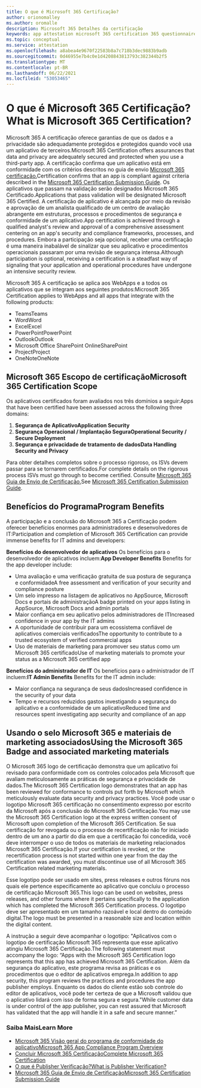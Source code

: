 ```yaml
---
title: O que é Microsoft 365 Certificação?
author: orionomalley
ms.author: oromalle
description: Microsoft 365 Detalhes da certificação
keywords: app attestation microsoft 365 certification 365 questionnaire appSource
ms.topic: conceptual
ms.service: attestation
ms.openlocfilehash: a8abea4e9670f22583b8a7c718b3dec9883b9adb
ms.sourcegitcommit: 0d46955e7b4c0e1d4208843813793c382344b2f5
ms.translationtype: MT
ms.contentlocale: pt-BR
ms.lasthandoff: 06/22/2021
ms.locfileid: "53053465"
---
```

# <a name="what-is-microsoft-365-certification"></a><span data-ttu-id="116fb-104">O que é Microsoft 365 Certificação?</span><span class="sxs-lookup"><span data-stu-id="116fb-104">What is Microsoft 365 Certification?</span></span>

<span data-ttu-id="116fb-105">Microsoft 365 A certificação oferece garantias de que os dados e a privacidade são adequadamente protegidos e protegidos quando você usa um aplicativo de terceiros.</span><span class="sxs-lookup"><span data-stu-id="116fb-105">Microsoft 365 Certification offers assurances that data and privacy are adequately secured and protected when you use a third-party app.</span></span> <span data-ttu-id="116fb-106">A certificação confirma que um aplicativo está em conformidade com os critérios descritos no guia de envio [Microsoft 365 certificação.](https://docs.microsoft.com/microsoft-365-app-certification/docs/certification-submission-guide)</span><span class="sxs-lookup"><span data-stu-id="116fb-106">Certification confirms that an app is compliant against criteria described in the [Microsoft 365 Certification Submission Guide](https://docs.microsoft.com/microsoft-365-app-certification/docs/certification-submission-guide).</span></span> <span data-ttu-id="116fb-107">Os aplicativos que passam na validação serão designados Microsoft 365 Certificado.</span><span class="sxs-lookup"><span data-stu-id="116fb-107">Applications that pass validation will be designated Microsoft 365 Certified.</span></span>
<span data-ttu-id="116fb-108">A certificação de aplicativo é alcançada por meio da revisão e aprovação de um analista qualificado de um centro de avaliação abrangente em estruturas, processos e procedimentos de segurança e conformidade de um aplicativo.</span><span class="sxs-lookup"><span data-stu-id="116fb-108">App certification is achieved through a qualified analyst's review and approval of a comprehensive assessment centering on an app's security and compliance frameworks, processes, and procedures.</span></span> <span data-ttu-id="116fb-109">Embora a participação seja opcional, receber uma certificação é uma maneira inabalável de sinalizar que seu aplicativo e procedimentos operacionais passaram por uma revisão de segurança intensa.</span><span class="sxs-lookup"><span data-stu-id="116fb-109">Although participation is optional, receiving a certification is a steadfast way of signaling that your application and operational procedures have undergone an intensive security review.</span></span>

<span data-ttu-id="116fb-110">Microsoft 365 A certificação se aplica aos WebApps e a todos os aplicativos que se integram aos seguintes produtos:</span><span class="sxs-lookup"><span data-stu-id="116fb-110">Microsoft 365 Certification applies to WebApps and all apps that integrate with the following products:</span></span>
- <span data-ttu-id="116fb-111">Teams</span><span class="sxs-lookup"><span data-stu-id="116fb-111">Teams</span></span>
- <span data-ttu-id="116fb-112">Word</span><span class="sxs-lookup"><span data-stu-id="116fb-112">Word</span></span>
- <span data-ttu-id="116fb-113">Excel</span><span class="sxs-lookup"><span data-stu-id="116fb-113">Excel</span></span>
- <span data-ttu-id="116fb-114">PowerPoint</span><span class="sxs-lookup"><span data-stu-id="116fb-114">PowerPoint</span></span>
- <span data-ttu-id="116fb-115">Outlook</span><span class="sxs-lookup"><span data-stu-id="116fb-115">Outlook</span></span>
- <span data-ttu-id="116fb-116">Microsoft Office SharePoint Online</span><span class="sxs-lookup"><span data-stu-id="116fb-116">SharePoint</span></span>
- <span data-ttu-id="116fb-117">Project</span><span class="sxs-lookup"><span data-stu-id="116fb-117">Project</span></span>
- <span data-ttu-id="116fb-118">OneNote</span><span class="sxs-lookup"><span data-stu-id="116fb-118">OneNote</span></span>

## <a name="microsoft-365-certification-scope"></a><span data-ttu-id="116fb-119">Microsoft 365 Escopo de certificação</span><span class="sxs-lookup"><span data-stu-id="116fb-119">Microsoft 365 Certification Scope</span></span>

<span data-ttu-id="116fb-120">Os aplicativos certificados foram avaliados nos três domínios a seguir:</span><span class="sxs-lookup"><span data-stu-id="116fb-120">Apps that have been certified have been assessed across the following three domains:</span></span>
1.  <span data-ttu-id="116fb-121">**Segurança de Aplicativo**</span><span class="sxs-lookup"><span data-stu-id="116fb-121">**Application Security**</span></span>
1.  <span data-ttu-id="116fb-122">**Segurança Operacional / Implantação Segura**</span><span class="sxs-lookup"><span data-stu-id="116fb-122">**Operational Security / Secure Deployment**</span></span>
1.  <span data-ttu-id="116fb-123">**Segurança e privacidade de tratamento de dados**</span><span class="sxs-lookup"><span data-stu-id="116fb-123">**Data Handling Security and Privacy**</span></span>

<span data-ttu-id="116fb-124">Para obter detalhes completos sobre o processo rigoroso, os ISVs devem passar para se tornarem certificados.</span><span class="sxs-lookup"><span data-stu-id="116fb-124">For complete details on the rigorous process ISVs must go through to become certified.</span></span> <span data-ttu-id="116fb-125">Consulte [Microsoft 365 Guia de Envio de Certificação.](https://docs.microsoft.com/microsoft-365-app-certification/docs/certification-submission-guide)</span><span class="sxs-lookup"><span data-stu-id="116fb-125">See [Microsoft 365 Certification Submission Guide](https://docs.microsoft.com/microsoft-365-app-certification/docs/certification-submission-guide).</span></span>

## <a name="program-benefits"></a><span data-ttu-id="116fb-126">Benefícios do Programa</span><span class="sxs-lookup"><span data-stu-id="116fb-126">Program Benefits</span></span>
<span data-ttu-id="116fb-127">A participação e a conclusão do Microsoft 365 a Certificação podem oferecer benefícios enormes para administradores e desenvolvedores de IT:</span><span class="sxs-lookup"><span data-stu-id="116fb-127">Participation and completion of Microsoft 365 Certification can provide immense benefits for IT admins and developers:</span></span>

<span data-ttu-id="116fb-128">**Benefícios do desenvolvedor de aplicativos** Os benefícios para o desenvolvedor de aplicativos incluem:</span><span class="sxs-lookup"><span data-stu-id="116fb-128">**App Developer Benefits** Benefits for the app developer include:</span></span> 
-   <span data-ttu-id="116fb-129">Uma avaliação e uma verificação gratuita de sua postura de segurança e conformidade</span><span class="sxs-lookup"><span data-stu-id="116fb-129">A free assessment and verification of your security and compliance posture</span></span>
-   <span data-ttu-id="116fb-130">Um selo impresso na listagem de aplicativos no AppSource, Microsoft Docs e portais de administração</span><span class="sxs-lookup"><span data-stu-id="116fb-130">A badge printed on your apps listing in AppSource, Microsoft Docs and admin portals</span></span>
-   <span data-ttu-id="116fb-131">Maior confiança em seu aplicativo pelos administradores de IT</span><span class="sxs-lookup"><span data-stu-id="116fb-131">Increased confidence in your app by the IT admins</span></span>
-   <span data-ttu-id="116fb-132">A oportunidade de contribuir para um ecossistema confiável de aplicativos comerciais verificados</span><span class="sxs-lookup"><span data-stu-id="116fb-132">The opportunity to contribute to a trusted ecosystem of verified commercial apps</span></span>
-   <span data-ttu-id="116fb-133">Uso de materiais de marketing para promover seu status como um Microsoft 365 certificado</span><span class="sxs-lookup"><span data-stu-id="116fb-133">Use of marketing materials to promote your status as a Microsoft 365 certified app</span></span>

<span data-ttu-id="116fb-134">**Benefícios do administrador de IT** Os benefícios para o administrador de IT incluem:</span><span class="sxs-lookup"><span data-stu-id="116fb-134">**IT Admin Benefits** Benefits for the IT admin include:</span></span>
-   <span data-ttu-id="116fb-135">Maior confiança na segurança de seus dados</span><span class="sxs-lookup"><span data-stu-id="116fb-135">Increased confidence in the security of your data</span></span>
-   <span data-ttu-id="116fb-136">Tempo e recursos reduzidos gastos investigando a segurança do aplicativo e a conformidade de um aplicativo</span><span class="sxs-lookup"><span data-stu-id="116fb-136">Reduced time and resources spent investigating app security and compliance of an app</span></span>

## <a name="using-the-microsoft-365-badge-and-associated-marketing-materials"></a><span data-ttu-id="116fb-137">Usando o selo Microsoft 365 e materiais de marketing associados</span><span class="sxs-lookup"><span data-stu-id="116fb-137">Using the Microsoft 365 Badge and associated marketing materials</span></span>
<span data-ttu-id="116fb-138">O Microsoft 365 logo de certificação demonstra que um aplicativo foi revisado para conformidade com os controles colocados pela Microsoft que avaliam meticulosamente as práticas de segurança e privacidade de dados.</span><span class="sxs-lookup"><span data-stu-id="116fb-138">The Microsoft 365 Certification logo demonstrates that an app has been reviewed for conformance to controls put forth by Microsoft which meticulously evaluate data security and privacy practices.</span></span> <span data-ttu-id="116fb-139">Você pode usar o logotipo Microsoft 365 certificação no consentimento expresso por escrito da Microsoft após a conclusão do Microsoft 365 Certificação.</span><span class="sxs-lookup"><span data-stu-id="116fb-139">You may use the Microsoft 365 Certification logo at the express written consent of Microsoft upon completion of the Microsoft 365 Certification.</span></span> <span data-ttu-id="116fb-140">Se sua certificação for revogada ou o processo de recertificação não for iniciado dentro de um ano a partir do dia em que a certificação foi concedida, você deve interromper o uso de todos os materiais de marketing relacionados Microsoft 365 Certificação.</span><span class="sxs-lookup"><span data-stu-id="116fb-140">If your certification is revoked, or the recertification process is not started within one year from the day the certification was awarded, you must discontinue use of all Microsoft 365 Certification related marketing materials.</span></span> 

<span data-ttu-id="116fb-141">Esse logotipo pode ser usado em sites, press releases e outros fóruns nos quais ele pertence especificamente ao aplicativo que concluiu o processo de certificação Microsoft 365.</span><span class="sxs-lookup"><span data-stu-id="116fb-141">This logo can be used on websites, press releases, and other forums where it pertains specifically to the application which has completed the Microsoft 365 Certification process.</span></span> <span data-ttu-id="116fb-142">O logotipo deve ser apresentado em um tamanho razoável e local dentro do conteúdo digital.</span><span class="sxs-lookup"><span data-stu-id="116fb-142">The logo must be presented in a reasonable size and location within the digital content.</span></span> 

<span data-ttu-id="116fb-143">A instrução a seguir deve acompanhar o logotipo: "Aplicativos com o logotipo de certificação Microsoft 365 representa que esse aplicativo atingiu Microsoft 365 Certificação.</span><span class="sxs-lookup"><span data-stu-id="116fb-143">The following statement must accompany the logo: “Apps with the Microsoft 365 Certification logo represents that this app has achieved Microsoft 365 Certification.</span></span> <span data-ttu-id="116fb-144">Além da segurança do aplicativo, este programa revisa as práticas e os procedimentos que o editor de aplicativos emprega.</span><span class="sxs-lookup"><span data-stu-id="116fb-144">In addition to app security, this program reviews the practices and procedures the app publisher employs.</span></span> <span data-ttu-id="116fb-145">Enquanto os dados do cliente estão sob controle do editor de aplicativos, você pode ter certeza de que a Microsoft validou que o aplicativo lidará com isso de forma segura e segura."</span><span class="sxs-lookup"><span data-stu-id="116fb-145">While customer data is under control of the app publisher, you can rest assured that Microsoft has validated that the app will handle it in a safe and secure manner.”</span></span>


### <a name="learn-more"></a><span data-ttu-id="116fb-146">Saiba Mais</span><span class="sxs-lookup"><span data-stu-id="116fb-146">Learn More</span></span>
* [<span data-ttu-id="116fb-147">Microsoft 365 Visão geral do programa de conformidade do aplicativo</span><span class="sxs-lookup"><span data-stu-id="116fb-147">Microsoft 365 App Compliance Program Overview</span></span>](~/overview.md)  
* [<span data-ttu-id="116fb-148">Concluir Microsoft 365 Certificação</span><span class="sxs-lookup"><span data-stu-id="116fb-148">Complete Microsoft 365 Certification</span></span>](~/docs/certification.md)  
* [<span data-ttu-id="116fb-149">O que é Publisher Verificação?</span><span class="sxs-lookup"><span data-stu-id="116fb-149">What is Publisher Verification?</span></span>](https://docs.microsoft.com/azure/active-directory/develop/publisher-verification-overview)
* [<span data-ttu-id="116fb-150">Microsoft 365 Guia de Envio de Certificação</span><span class="sxs-lookup"><span data-stu-id="116fb-150">Microsoft 365 Certification Submission Guide</span></span>](~/docs/certification-submission-guide.md)

